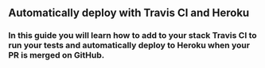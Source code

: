 ## Automatically deploy with Travis CI and Heroku
### In this guide you will learn how to add to your stack Travis CI to run your tests and automatically deploy to Heroku when your PR is merged on GitHub.
